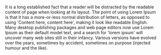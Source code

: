 It is a long established fact that a reader will be distracted by the readable content of 
 page when looking at its layout. The point of using Lorem Ipsum is that it has a more-or-less
 normal distribution of letters, as opposed to using 'Content here, content here', 
 making it look like readable English. Many desktop publishing packages and web 
 page editors now use Lorem Ipsum as their default model text, and a search 
 for 'lorem ipsum' will uncover many web sites still in their infancy. 
 Various versions have evolved over the years, sometimes by accident,
sometimes on purpose (injected humour and the like).
           

